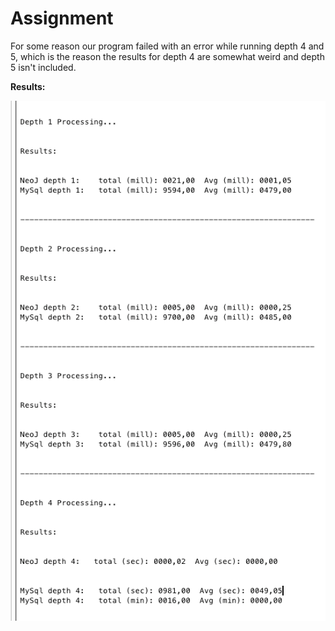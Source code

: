 # Assignment

For some reason our program failed with an error while running depth 4 and 5, which is the reason the results for depth 4 are somewhat weird and depth 5 isn't included.

**Results:**

![results](results.png)
